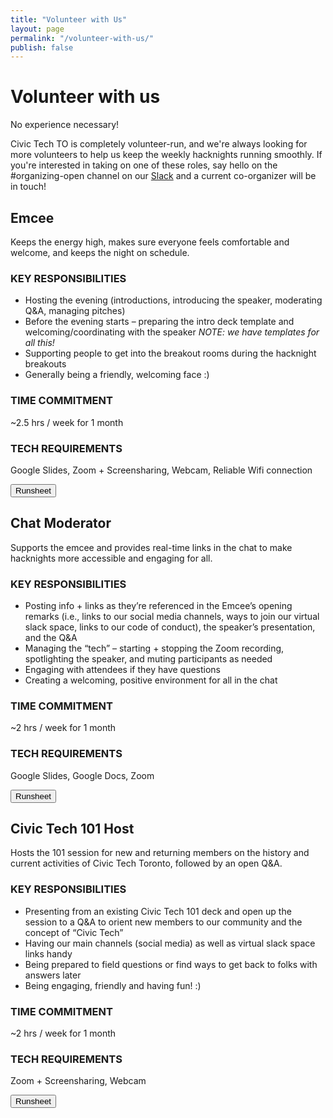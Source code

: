 ```yaml
---
title: "Volunteer with Us"
layout: page
permalink: "/volunteer-with-us/"
publish: false
---
```


# Volunteer with us

No experience necessary!

Civic Tech TO is completely volunteer-run, and we're always looking for more volunteers to help us keep the weekly hacknights running smoothly. If you're interested in taking on one of these roles, say hello on the #organizing-open channel on our [Slack](http://link.civictech.ca/slack) and a current co-organizer will be in touch!

## Emcee

Keeps the energy high, makes sure everyone feels comfortable and welcome, and keeps the night on schedule.

### KEY RESPONSIBILITIES

- Hosting the evening (introductions, introducing the speaker, moderating Q&A, managing pitches)
- Before the evening starts – preparing the intro deck template and welcoming/coordinating with the speaker _NOTE: we have templates for all this!_
- Supporting people to get into the breakout rooms during the hacknight breakouts
- Generally being a friendly, welcoming face :)

### TIME COMMITMENT

~2.5 hrs / week for 1 month

### TECH REQUIREMENTS

Google Slides, Zoom + Screensharing, Webcam, Reliable Wifi connection

<button class="outline secondary">Runsheet</button>

## Chat Moderator

Supports the emcee and provides real-time links in the chat to make hacknights more accessible and engaging for all.

### KEY RESPONSIBILITIES

- Posting info + links as they’re referenced in the Emcee’s opening remarks (i.e., links to our social media channels, ways to join our virtual slack space, links to our code of conduct), the speaker’s presentation, and the Q&A
- Managing the “tech” – starting + stopping the Zoom recording, spotlighting the speaker, and muting participants as needed
- Engaging with attendees if they have questions
- Creating a welcoming, positive environment for all in the chat

### TIME COMMITMENT

~2 hrs / week for 1 month

### TECH REQUIREMENTS

Google Slides, Google Docs, Zoom

<button class="outline secondary">Runsheet</button>

## Civic Tech 101 Host

Hosts the 101 session for new and returning members on the history and current activities of Civic Tech Toronto, followed by an open Q&A.

### KEY RESPONSIBILITIES

- Presenting from an existing Civic Tech 101 deck and open up the session to a Q&A to orient new members to our community and the concept of “Civic Tech”
- Having our main channels (social media) as well as virtual slack space links handy
- Being prepared to field questions or find ways to get back to folks with answers later
- Being engaging, friendly and having fun! :)

### TIME COMMITMENT

~2 hrs / week for 1 month

### TECH REQUIREMENTS

Zoom + Screensharing, Webcam

<button class="outline secondary">Runsheet</button>
